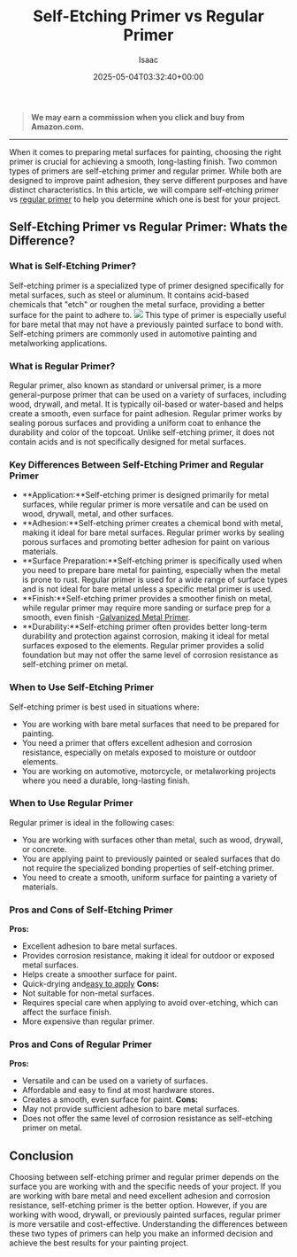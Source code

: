 ﻿---
author: Isaac
layout: post
title: Self-Etching Primer vs Regular Primer
date: '2025-05-04T03:32:40+00:00'
categories:
- Guide
- Paint
tags: []
slug: /self-etching-primer-vs-regular-primer/
lastmod: 2025-05-07T12:21:28+03:00
---
> **We may earn a commission when you click and buy from Amazon.com.**
>

---
When it comes to preparing metal surfaces for painting, choosing the right primer is crucial for achieving a smooth, long-lasting finish. Two common types of primers are self-etching primer and regular primer.
While both are designed to improve paint adhesion, they serve different purposes and have distinct characteristics. In this article, we will compare self-etching primer vs
[regular primer](https://pestpolicy.com/best-primer-for-oak-cabinets/)
to help you determine which one is best for your project.
## Self-Etching Primer vs Regular Primer: Whats the Difference?
### What is Self-Etching Primer?
Self-etching primer is a specialized type of primer designed specifically for metal surfaces, such as steel or aluminum. It contains acid-based chemicals that "etch" or roughen the metal surface, providing a better surface for the paint to adhere to.
![](/assets/img/03/Self-Etching-Primer-vs-Regular-Primer-300x200.jpg)
This type of primer is especially useful for bare metal that may not have a previously painted surface to bond with. Self-etching primers are commonly used in automotive painting and metalworking applications.
### What is Regular Primer?
Regular primer, also known as standard or universal primer, is a more general-purpose primer that can be used on a variety of surfaces, including wood, drywall, and metal. It is typically oil-based or water-based and helps create a smooth, even surface for paint adhesion.
Regular primer works by sealing porous surfaces and providing a uniform coat to enhance the durability and color of the topcoat. Unlike self-etching primer, it does not contain acids and is not specifically designed for metal surfaces.
### Key Differences Between Self-Etching Primer and Regular Primer
- **Application:**Self-etching primer is designed primarily for metal surfaces, while regular primer is more versatile and can be used on wood, drywall, metal, and other surfaces.
- **Adhesion:**Self-etching primer creates a chemical bond with metal, making it ideal for bare metal surfaces. Regular primer works by sealing porous surfaces and promoting better adhesion for paint on various materials.
- **Surface Preparation:**Self-etching primer is specifically used when you need to prepare bare metal for painting, especially when the metal is prone to rust. Regular primer is used for a wide range of surface types and is not ideal for bare metal unless a specific metal primer is used.
- **Finish:**Self-etching primer provides a smoother finish on metal, while regular primer may require more sanding or surface prep for a smooth, even finish -[Galvanized Metal Primer](https://pestpolicy.com/rustoleum-galvanized-metal-primer/).
- **Durability:**Self-etching primer often provides better long-term durability and protection against corrosion, making it ideal for metal surfaces exposed to the elements. Regular primer provides a solid foundation but may not offer the same level of corrosion resistance as self-etching primer on metal.
### When to Use Self-Etching Primer
Self-etching primer is best used in situations where:
- You are working with bare metal surfaces that need to be prepared for painting.
- You need a primer that offers excellent adhesion and corrosion resistance, especially on metals exposed to moisture or outdoor elements.
- You are working on automotive, motorcycle, or metalworking projects where you need a durable, long-lasting finish.
### When to Use Regular Primer
Regular primer is ideal in the following cases:
- You are working with surfaces other than metal, such as wood, drywall, or concrete.
- You are applying paint to previously painted or sealed surfaces that do not require the specialized bonding properties of self-etching primer.
- You need to create a smooth, uniform surface for painting a variety of materials.
### Pros and Cons of Self-Etching Primer
**Pros:**
- Excellent adhesion to bare metal surfaces.
- Provides corrosion resistance, making it ideal for outdoor or exposed metal surfaces.
- Helps create a smoother surface for paint.
- Quick-drying and[easy to apply](https://pestpolicy.com/should-i-use-water-based-or-silicone-based-primer-in-painting/)
**Cons:**
- Not suitable for non-metal surfaces.
- Requires special care when applying to avoid over-etching, which can affect the surface finish.
- More expensive than regular primer.
### Pros and Cons of Regular Primer
**Pros:**
- Versatile and can be used on a variety of surfaces.
- Affordable and easy to find at most hardware stores.
- Creates a smooth, even surface for paint.
**Cons:**
- May not provide sufficient adhesion to bare metal surfaces.
- Does not offer the same level of corrosion resistance as self-etching primer on metal.
## Conclusion
Choosing between self-etching primer and regular primer depends on the surface you are working with and the specific needs of your project. If you are working with bare metal and need excellent adhesion and corrosion resistance, self-etching primer is the better option.
However, if you are working with wood, drywall, or previously painted surfaces, regular primer is more versatile and cost-effective. Understanding the differences between these two types of primers can help you make an informed decision and achieve the best results for your painting project.
